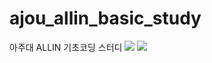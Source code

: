 # ajou_allin_basic_study
아주대 ALLIN 기초코딩 스터디
<img src="https://img.shields.io/badge/Python-FFCA28?style=flat-square&logo=python&logoColor=blue"/>
<a href="https://github.com/jkky-98/ajou_allin_basic_study"><img src="https://hits.seeyoufarm.com/api/count/incr/badge.svg?url=https%3A%2F%2Fgithub.com%2Fseondal&count_bg=%23000000&title_bg=%23000000&icon=github.svg&icon_color=%23E7E7E7&title=GitHub&edge_flat=false)"/></a>
